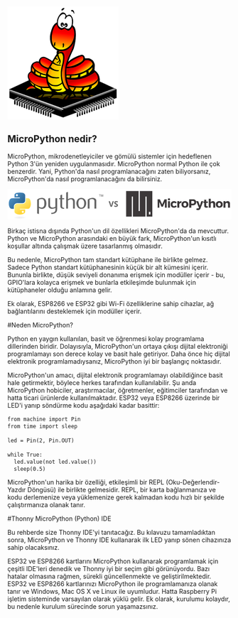 ![](./image/Micropython-logo.png)
## MicroPython nedir? 

MicroPython, mikrodenetleyiciler ve gömülü sistemler için hedeflenen Python 3'ün yeniden uygulanmasıdır. MicroPython normal Python ile çok benzerdir. Yani, Python'da nasıl programlanacağını zaten biliyorsanız, MicroPython'da nasıl programlanacağını da bilirsiniz.

![](./image/logo-micropython-python.webp)

Birkaç istisna dışında Python'un dil özellikleri MicroPython'da da mevcuttur. Python ve MicroPython arasındaki en büyük fark, MicroPython'un kısıtlı koşullar altında çalışmak üzere tasarlanmış olmasıdır.

Bu nedenle, MicroPython tam standart kütüphane ile birlikte gelmez. Sadece Python standart kütüphanesinin küçük bir alt kümesini içerir. Bununla birlikte, düşük seviyeli donanıma erişmek için modüller içerir - bu, GPIO'lara kolayca erişmek ve bunlarla etkileşimde bulunmak için kütüphaneler olduğu anlamına gelir. 

Ek olarak, ESP8266 ve ESP32 gibi Wi-Fi özelliklerine sahip cihazlar, ağ bağlantılarını desteklemek için modüller içerir.

#Neden MicroPython? 

Python en yaygın kullanılan, basit ve öğrenmesi kolay programlama dillerinden biridir. Dolayısıyla, MicroPython'un ortaya çıkışı dijital elektroniği programlamayı son derece kolay ve basit hale getiriyor. Daha önce hiç dijital elektronik programlamadıysanız, MicroPython iyi bir başlangıç noktasıdır. 

MicroPython'un amacı, dijital elektronik programlamayı olabildiğince basit hale getirmektir, böylece herkes tarafından kullanılabilir. Şu anda MicroPython hobiciler, araştırmacılar, öğretmenler, eğitimciler tarafından ve hatta ticari ürünlerde kullanılmaktadır. ESP32 veya ESP8266 üzerinde bir LED'i yanıp söndürme kodu aşağıdaki kadar basittir:

```
from machine import Pin
from time import sleep

led = Pin(2, Pin.OUT)

while True:
  led.value(not led.value())
  sleep(0.5)
```
MicroPython'un harika bir özelliği, etkileşimli bir REPL (Oku-Değerlendir-Yazdır Döngüsü) ile birlikte gelmesidir. REPL, bir karta bağlanmanıza ve kodu derlemenize veya yüklemenize gerek kalmadan kodu hızlı bir şekilde çalıştırmanıza olanak tanır.

#Thonny MicroPython (Python) IDE

Bu rehberde size Thonny IDE'yi tanıtacağız. Bu kılavuzu tamamladıktan sonra, MicroPython ve Thonny IDE kullanarak ilk LED yanıp sönen cihazınıza sahip olacaksınız.

ESP32 ve ESP8266 kartlarını MicroPython kullanarak programlamak için çeşitli IDE'leri denedik ve Thonny iyi bir seçim gibi görünüyordu. Bazı hatalar olmasına rağmen, sürekli güncellenmekte ve geliştirilmektedir. ESP32 ve ESP8266 kartlarınızı MicroPython ile programlamanıza olanak tanır ve Windows, Mac OS X ve Linux ile uyumludur. Hatta Raspberry Pi işletim sisteminde varsayılan olarak yüklü gelir. Ek olarak, kurulumu kolaydır, bu nedenle kurulum sürecinde sorun yaşamazsınız.

